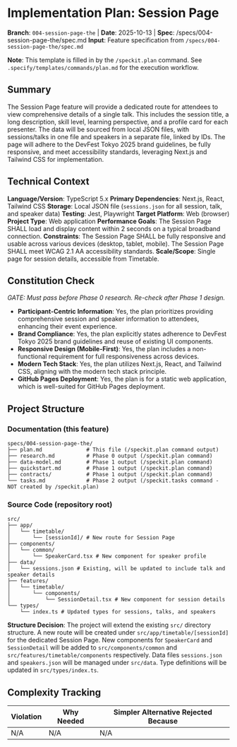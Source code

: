# Implementation Plan: Session Page

**Branch**: `004-session-page-the` | **Date**: 2025-10-13 | **Spec**: /specs/004-session-page-the/spec.md
**Input**: Feature specification from `/specs/004-session-page-the/spec.md`

**Note**: This template is filled in by the `/speckit.plan` command. See `.specify/templates/commands/plan.md` for the execution workflow.

## Summary

The Session Page feature will provide a dedicated route for attendees to view comprehensive details of a single talk. This includes the session title, a long description, skill level, learning perspective, and a profile card for each presenter. The data will be sourced from local JSON files, with sessions/talks in one file and speakers in a separate file, linked by IDs. The page will adhere to the DevFest Tokyo 2025 brand guidelines, be fully responsive, and meet accessibility standards, leveraging Next.js and Tailwind CSS for implementation.

## Technical Context

**Language/Version**: TypeScript 5.x
**Primary Dependencies**: Next.js, React, Tailwind CSS
**Storage**: Local JSON file (`sessions.json` for all session, talk, and speaker data)
**Testing**: Jest, Playwright
**Target Platform**: Web (browser)
**Project Type**: Web application
**Performance Goals**: The Session Page SHALL load and display content within 2 seconds on a typical broadband connection.
**Constraints**: The Session Page SHALL be fully responsive and usable across various devices (desktop, tablet, mobile). The Session Page SHALL meet WCAG 2.1 AA accessibility standards.
**Scale/Scope**: Single page for session details, accessible from Timetable.

## Constitution Check

*GATE: Must pass before Phase 0 research. Re-check after Phase 1 design.*

*   **Participant-Centric Information**: Yes, the plan prioritizes providing comprehensive session and speaker information to attendees, enhancing their event experience.
*   **Brand Compliance**: Yes, the plan explicitly states adherence to DevFest Tokyo 2025 brand guidelines and reuse of existing UI components.
*   **Responsive Design (Mobile-First)**: Yes, the plan includes a non-functional requirement for full responsiveness across devices.
*   **Modern Tech Stack**: Yes, the plan utilizes Next.js, React, and Tailwind CSS, aligning with the modern tech stack principle.
*   **GitHub Pages Deployment**: Yes, the plan is for a static web application, which is well-suited for GitHub Pages deployment.

## Project Structure

### Documentation (this feature)

```
specs/004-session-page-the/
├── plan.md              # This file (/speckit.plan command output)
├── research.md          # Phase 0 output (/speckit.plan command)
├── data-model.md        # Phase 1 output (/speckit.plan command)
├── quickstart.md        # Phase 1 output (/speckit.plan command)
├── contracts/           # Phase 1 output (/speckit.plan command)
└── tasks.md             # Phase 2 output (/speckit.tasks command - NOT created by /speckit.plan)
```

### Source Code (repository root)
```
src/
├── app/
│   └── timetable/
│       └── [sessionId]/ # New route for Session Page
├── components/
│   └── common/
│       └── SpeakerCard.tsx # New component for speaker profile
├── data/
│   └── sessions.json # Existing, will be updated to include talk and speaker details
├── features/
│   └── timetable/
│       └── components/
│           └── SessionDetail.tsx # New component for session details
└── types/
    └── index.ts # Updated types for sessions, talks, and speakers
```

**Structure Decision**: The project will extend the existing `src/` directory structure. A new route will be created under `src/app/timetable/[sessionId]` for the dedicated Session Page. New components for `SpeakerCard` and `SessionDetail` will be added to `src/components/common` and `src/features/timetable/components` respectively. Data files `sessions.json` and `speakers.json` will be managed under `src/data`. Type definitions will be updated in `src/types/index.ts`.

## Complexity Tracking

| Violation | Why Needed | Simpler Alternative Rejected Because |
|-----------|------------|-------------------------------------|
| N/A | N/A | N/A |